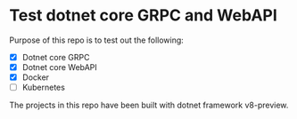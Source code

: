 # Test dotnet core GRPC and WebAPI

Purpose of this repo is to test out the following:

- [x] Dotnet core GRPC
- [x] Dotnet core WebAPI
- [x] Docker
- [ ] Kubernetes

The projects in this repo have been built with dotnet framework v8-preview.